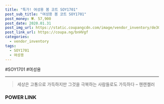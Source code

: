 ```yaml
--- 
title: "특가! 여성용 봄 코트 SOY1701" 
post_sub_title: "여성용 봄 코트 SOY1701" 
post_money: ₩. 57,900 
post_date: 2020.01.31 
post_img_url: https://static.coupangcdn.com/image/vendor_inventory/de30/e3e992c1a89d572ba119f49da78690732880ad0fbc9026e31f08c93932cf.jpg 
post_link_url: https://coupa.ng/bnHVgf 
categories: 
  - vendor_inventory 
tags: 
  - SOY1701 
  - 여성용 
--- 
```

  #SOY1701 #여성용 
<hr> 

> 세상은 고통으로 가득하지만 그것을 극복하는 사람들로도 가득하다 – 헨렌켈러 


### POWER LINK


